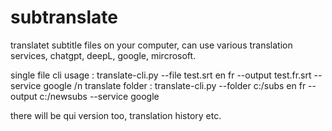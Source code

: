 # subtranslate
translatet subtitle files on your computer, can use various translation services, chatgpt, deepL, google, mircrosoft.

 single file cli usage : translate-cli.py --file test.srt en fr --output test.fr.srt --service google /n
 translate folder : translate-cli.py --folder c:/subs en fr --output c:/newsubs --service google

there will be qui version too, translation history etc.
